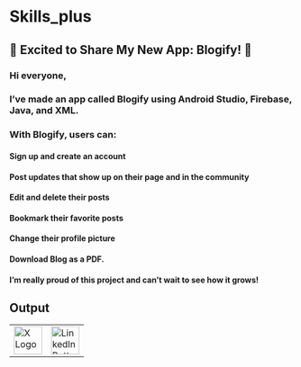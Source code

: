 # Skills_plus

## 🚀 Excited to Share My New App: Blogify! 🚀
### Hi everyone,
### I’ve made an app called Blogify using Android Studio, Firebase, Java, and XML.
### With Blogify, users can:
#### Sign up and create an account
#### Post updates that show up on their page and in the community
#### Edit and delete their posts
#### Bookmark their favorite posts
#### Change their profile picture
#### Download Blog as a PDF.
#### I’m really proud of this project and can’t wait to see how it grows!



## Output

<table>
  <tr>
    <td>
      <a href="https://x.com/KhanMubashshir9/status/1819245602309308815">
        <img src="https://img.freepik.com/free-vector/twitter-app-new-logo-x-black-background_1017-45425.jpg?ga=GA1.1.1240112832.1725425929&semt=ais_hybrid" alt="X Logo" width="50" height="50">
      </a>
    </td>
    <td>
      <a href="https://www.linkedin.com/feed/update/urn:li:activity:7225010528560062464/">
        <img src="https://img.shields.io/badge/linkedin-0A66C2?style=for-the-badge&logo=linkedin&logoColor=white" alt="LinkedIn Button" height="50">
      </a>
    </td>
  </tr>
</table>

